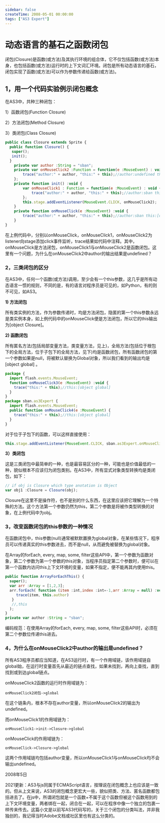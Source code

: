 ```yaml
---
sidebar: false
createTime: 2008-05-01 00:00:00
tags: ["AS3 Expert"]
---
```


# 动态语言的基石之函数闭包

闭包(Closure)是函数(或方法)及其执行环境的组合体，它不仅包括函数(或方法)本身，也包括函数(或方法)运行时的上下文词汇环境。闭包是所有动态语言的基石，闭包实现了函数(或方法)可以作为参数传递给函数(或方法)。

## 1，用一个代码实验例示闭包概念

在AS3中，共种三种闭包：

1）函数闭包(Function Closure)

2）方法闭包(Method Closure)

3）类闭包(Class Closure)

```js
public class Closure extends Sprite {
  public function Closure() {
   super();
   init();
  }
	private var author :String = "sban";
	private var onMouseClick2 :Function = function(e :MouseEvent) : void {
		trace("author:" + author, "this:" + this);//author:undefined this:[object global]
	};
	private function init() :void {
		var onMouseClick1 : Function = function(e :MouseEvent) : void {
			trace("author:" + author, "this:" + this);//author:sban this:[object global]
		};
		this.stage.addEventListener(MouseEvent.CLICK, onMouseClick2);
	}
	private function onMouseClick(e :MouseEvent) :void {
		trace("author:" + author, "this:" + this);//author:sban this:[object Closure]
	}
}
```

在上例代码中，分别以onMouseClick，onMouseClick1，onMouseClick2为listener向stage添加click事件监听，trace结果如代码中注释。其中，onMouseClick是方法闭包，onMouseClick1与onMouseClick2是函数闭包。这里有一个问题，为什么在onMouseClick2中author的输出结果是undefined？

### 2，三类闭包的区分

在AS3中，任何一个函数(或方法)调用，至少会有一个this参数，这几乎是所有动态语言一惯的规则，不同的是，有的语言对程序员是可见的，如Python，有的则不可见，如AS3。

**1) 方法闭包**

所有类实例的方法，作为参数传递时，均是方法闭包，隐匿的第一个this参数永远是类实例本身，如上例代码中的onMouseClick便是方法闭包，所以它的this输出为[object Closure]。

**2) 函数闭包**

所有匿名方法(包括局部变量方法，类变量方法，见上)，全局方法(包括位于根包下的全局方法，位于子包下的全局方法，见下)均是函数闭包，所有函数闭包的第一个参数如果是null，将被默认替换为Global对象，所以我们看到的输出均是[object global] 。

```js
package {
  import flash.events.MouseEvent;
  function onMouseClick3(e :MouseEvent) :void {
    trace("this:" + this);//this:[object global]
  }
}
package sban.as3Expert {
  import flash.events.MouseEvent;
  public function onMouseClick4(e :MouseEvent) {
    trace("this:" + this);//this:[object global]
  }
}
```

对于位于子包下的函数，可以这样直接使用：

```js
this.stage.addEventListener(MouseEvent.CLICK, sban.as3Expert.onMouseClick4);
```

**3）类闭包**

这是三类闭包中最简单的一种，也是最容易区分的一种，可能也是价值最低的一种，貌似根本不应该归为闭包类别。在AS3中，所有显式对象类型转换均是类闭包，如下：

```js
// if obj is Closure which type anotation is Object
var obj1 :Closure = Closure(obj);
```

Closure在这里不是操作符，也不是别的什么东西，在这里应该把它理解为一个特殊的方法。这个方法第一个参数仍然为this，第二个参数是将被作类型转换的对象，在上例代码中为obj。

### 3，改变函数闭包的this参数的一种情况

在函数闭包中，this参数(null)通常被默默置换为global对象，在某些情况下，程序员可以传递真实的this参数进去，而不是null，从而避免被替换为global对象。

在Array的forEach, every, map, some, filter这些API中，第一个参数为函数对象，第二个参数为第一个参数的this对象，当程序员指定第二个参数时，便可以在第一个函数内访问this上下文环境的变量，如果不指定，便不能再其内使用this。

```js
public function ArrayForEachThis() {
  super();
  var arr :Array = [1,2,3];
  arr.forEach( function (item :int,index :int=-1,arr :Array = null) :void {
     trace(item, this.author)
   }
   //,this
  );
}
private var author :String = "sban";
```

编码规范：在使用Array的forEach, every, map, some, filter这些API时，必须在第二个参数位传递this进去。

### 4，为什么在onMouseClick2中author的输出是undefined？

所有AS3程序员都应当知道，在AS3运行时，有一个作用域链，该作用域链自global始，在运行时变量首先从最近的链点查找，如果未找到，再向上查找，直到找到或到达global链点。

onMouseClick2函数的运行时作用域链为：

```
onMouseClick2闭包->global
```

在这个链条内，根本不存在author变量，所以onMouseClick2的输出为undefined。

而onMouseClick1的作用域链为：

```
onMouseClick1->init->Closure->global
```

onMouseClick的作用域链为：

```
onMouseClick->Closure->global
```

这两个作用域链均包括author变量，所以onMouseClick1与onMouseClick均不会输出undefined。

2008年5日

2021更新：AS3与js同属于ECMAScript语言，按理说在闭包概念上也应该是一致的。但从上文来说，AS3的闭包概念更宏大一些，貌似把类、方法、匿名函数都包括进去了。在js中，所谓闭包就是一个函数+不属于这个函数但被这个函数用到的上下文环境变量，两者绑在一起，闭合在一起，可以在程序中像一个独立的包裹一样传来传去。这篇小文是以前写AS3代码写的，关于三个闭包的分类叫法，并非我独创的，我记得当时Adobe文档或社区里也有这么分类的。